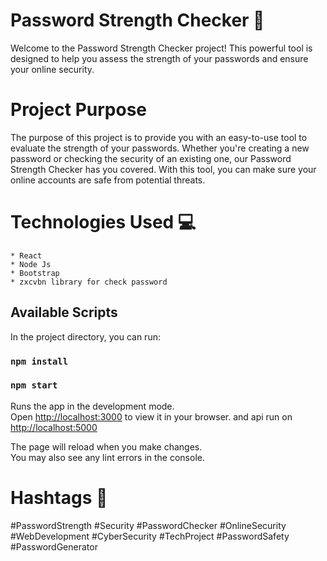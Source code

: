 # Password Strength Checker 🔐

Welcome to the Password Strength Checker project! This powerful tool is designed to help you assess the strength of your passwords and ensure your online security.

# Project Purpose

The purpose of this project is to provide you with an easy-to-use tool to evaluate the strength of your passwords. Whether you're creating a new password or checking the security of an existing one, our Password Strength Checker has you covered. With this tool, you can make sure your online accounts are safe from potential threats.

# Technologies Used 💻

    * React
    * Node Js
    * Bootstrap
    * zxcvbn library for check password

## Available Scripts

In the project directory, you can run:

### `npm install`

### `npm start`

Runs the app in the development mode.\
Open [http://localhost:3000](http://localhost:3000) to view it in your browser.
and api run on [http://localhost:5000](http://localhost:5000)

The page will reload when you make changes.\
You may also see any lint errors in the console.

# Hashtags 📌

#PasswordStrength #Security #PasswordChecker #OnlineSecurity #WebDevelopment #CyberSecurity #TechProject #PasswordSafety #PasswordGenerator
